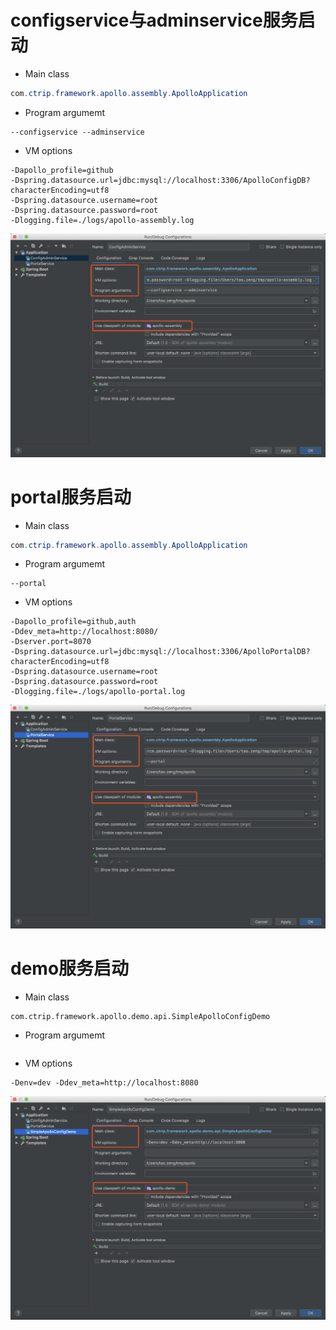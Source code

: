 # configservice与adminservice服务启动

- Main class

```java
com.ctrip.framework.apollo.assembly.ApolloApplication
```

- Program argumemt

```shell
--configservice --adminservice
```

- VM options

```shell
-Dapollo_profile=github
-Dspring.datasource.url=jdbc:mysql://localhost:3306/ApolloConfigDB?characterEncoding=utf8
-Dspring.datasource.username=root
-Dspring.datasource.password=root
-Dlogging.file=./logs/apollo-assembly.log
```

![](../resources/images/apollo/configserver-adminserver.png)

# portal服务启动

- Main class

```java
com.ctrip.framework.apollo.assembly.ApolloApplication
```

- Program argumemt

```shell
--portal
```

- VM options

```shell
-Dapollo_profile=github,auth
-Ddev_meta=http://localhost:8080/
-Dserver.port=8070
-Dspring.datasource.url=jdbc:mysql://localhost:3306/ApolloPortalDB?characterEncoding=utf8
-Dspring.datasource.username=root
-Dspring.datasource.password=root
-Dlogging.file=./logs/apollo-portal.log
```

![](../resources/images/apollo/portal.png)

# demo服务启动

- Main class

```shell
com.ctrip.framework.apollo.demo.api.SimpleApolloConfigDemo
```

- Program argumemt

```shell

```

- VM options

```shell
-Denv=dev -Ddev_meta=http://localhost:8080
```

![](../resources/images/apollo/demo.png)